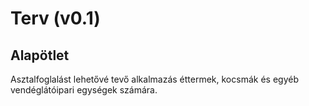 # Terv (v0.1)

## Alapötlet
Asztalfoglalást lehetővé tevő alkalmazás éttermek, kocsmák és egyéb vendéglátóipari egységek számára.

## 
